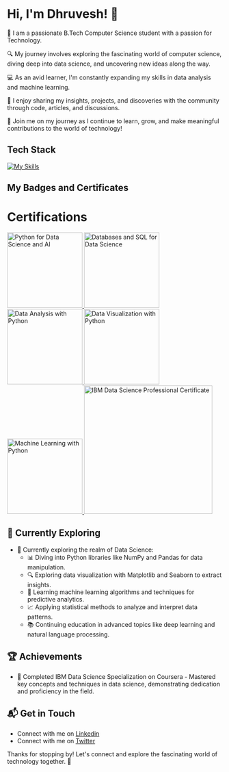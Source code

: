# Hi, I'm Dhruvesh! 👋

👋 I am a passionate B.Tech Computer Science student with a passion for Technology.

🔍 My journey involves exploring the fascinating world of computer science, diving deep into data science, and uncovering new ideas along the way.

💻 As an avid learner, I'm constantly expanding my skills in data analysis and machine learning.

📝 I enjoy sharing my insights, projects, and discoveries with the community through code, articles, and discussions.

🌱 Join me on my journey as I continue to learn, grow, and make meaningful contributions to the world of technology!

## Tech Stack
[![My Skills](https://skillicons.dev/icons?i=py,r,anaconda)](https://skillicons.dev)

## My Badges and Certificates

<!--START_SECTION:badges-->

# Certifications

<a href="https://www.credly.com/badges/af49a68a-9222-4dcd-a254-efa0de729133/public_url" title="Python for Data Science and AI">
    <img src="https://images.credly.com/size/680x680/images/0571ab1d-f43b-43d9-9c68-8ebd0ebd61b7/Python_for_Data_Sci_and_AI_Foundational.png" alt="Python for Data Science and AI" width="176" height="176">
</a>
<a href="https://www.credly.com/badges/dd88b0b3-91c1-44f1-ae63-17fb0f9fd493/public_url" title="Databases and SQL for Data Science">
    <img src="https://images.credly.com/size/680x680/images/594e0ab7-c864-4d9a-9987-3a903ec3f06a/Cognitive_Class_-_DB_and_SQL_for_Data_Sci.png" alt="Databases and SQL for Data Science" width="176" height="176">
</a>
<a href="https://www.credly.com/badges/f5534a92-d727-458e-b8a9-c9cdeef7013d/public_url" title="Data Analysis with Python">
    <img src="https://images.credly.com/size/680x680/images/fa39f4f0-174a-4886-b821-6a37d42b8b3a/Cognitive_Class_-_Data_Analysis_w_Python.png" alt="Data Analysis with Python" width="176" height="176">
</a>
<a href="https://www.credly.com/badges/0d90fc23-3afb-41c3-926a-24e2bad1b770/public_urll" title="Data Visualization with Python">
    <img src="https://images.credly.com/size/680x680/images/76326afb-199d-4250-a74f-01bc86dda118/Cognitive_Class_-_Data_Visual_w_Python.png" alt="Data Visualization with Python" width="176" height="176">
</a>
<a href="https://www.credly.com/badges/db5290da-b975-4552-a12b-f98294d6eb61/public_url" title="Machine Learning with Python">
    <img src="https://images.credly.com/size/680x680/images/5ae9bf9e-da6e-4cec-82eb-d2b4cfea9751/Machine_Learning_with_Python.png" alt="Machine Learning with Python" width="176" height="176">
</a>
<a href="https://www.credly.com/badges/9fffd1b8-6e5a-41ca-8b64-f74f30ad308b/public_url" title="IBM Data Science Professional Certificate">
    <img src="https://images.credly.com/size/680x680/images/b47e9b58-7f54-4981-b156-5e7d354c8215/Professional_Certificate_-_Data_Science.png" alt="IBM Data Science Professional Certificate" width="300" height="300">
</a>


## 🌱 Currently Exploring

- 🚀 Currently exploring the realm of Data Science:
  - 📊 Diving into Python libraries like NumPy and Pandas for data manipulation.
  - 🔍 Exploring data visualization with Matplotlib and Seaborn to extract insights.
  - 🤖 Learning machine learning algorithms and techniques for predictive analytics.
  - 📈 Applying statistical methods to analyze and interpret data patterns.
  - 📚 Continuing education in advanced topics like deep learning and natural language processing.
    
 ## 🏆 Achievements

- 🌟 Completed IBM Data Science Specialization on Coursera - Mastered key concepts and techniques in data science, demonstrating dedication and proficiency in the field.


## 📬 Get in Touch

- Connect with me on [Linkedin](https://www.linkedin.com/in/dhruvesh-bawane)
- Connect with me on [Twitter](https://twitter.com/dhruveshbawane)

Thanks for stopping by! Let's connect and explore the fascinating world of technology together. 🚀



<!--

Here are some ideas to get you started:

- 🔭 I’m currently working on ...
- 🌱 I’m currently learning ...
- 👯 I’m looking to collaborate on ...
- 🤔 I’m looking for help with ...
- 💬 Ask me about ...
- 📫 How to reach me: ...
- 😄 Pronouns: ...
- ⚡ Fun fact: ...
-->

